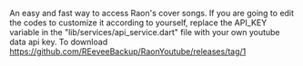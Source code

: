 An easy and fast way to access Raon's cover songs. 
If you are going to edit the codes to customize it according to yourself, replace the API_KEY variable in the "lib/services/api_service.dart" file with your own youtube data api key. 
To download https://github.com/REeveeBackup/RaonYoutube/releases/tag/1

